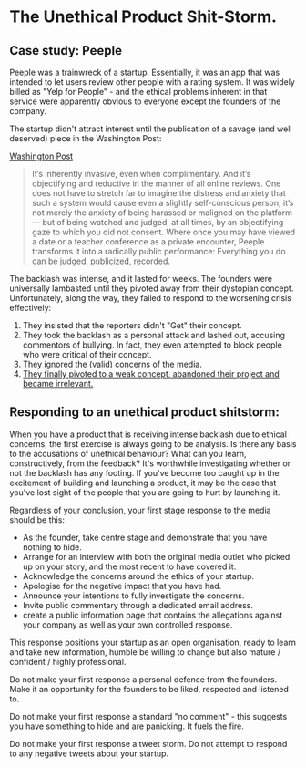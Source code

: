 # The Unethical Product Shit-Storm.
## Case study: Peeple

Peeple was a trainwreck of a startup. Essentially, it was an app that was intended to let users review other people with a rating system. It was widely billed as "Yelp for People" - and the ethical problems inherent in that service were apparently obvious to everyone except the founders of the company.

The startup didn't attract interest until the publication of a savage (and well deserved) piece in the Washington Post:

[Washington Post](https://www.washingtonpost.com/news/the-intersect/wp/2015/09/30/everyone-you-know-will-be-able-to-rate-you-on-the-terrifying-yelp-for-people-whether-you-want-them-to-or-not/)
> It’s inherently invasive, even when complimentary. And it’s objectifying and reductive in the manner of all online reviews. One does not have to stretch far to imagine the distress and anxiety that such a system would cause even a slightly self-conscious person; it’s not merely the anxiety of being harassed or maligned on the platform — but of being watched and judged, at all times, by an objectifying gaze to which you did not consent. Where once you may have viewed a date or a teacher conference as a private encounter, Peeple transforms it into a radically public performance: Everything you do can be judged, publicized, recorded.

The backlash was intense, and it lasted for weeks. The founders were universally lambasted until they pivoted away from their dystopian concept. Unfortunately, along the way, they failed to respond to the worsening crisis effectively:

1. They insisted that the reporters didn't "Get" their concept.
2. They took the backlash as a personal attack and lashed out, accusing commentors of bullying. In fact, they even attempted to block people who were critical of their concept. 
3. They ignored the (valid) concerns of the media.
4. [They finally pivoted to a weak concept, abandoned their project and became irrelevant.](http://forthepeeple.com/) 

## Responding to an unethical product shitstorm:

When you have a product that is receiving intense backlash due to ethical concerns, the first exercise is always going to be analysis. Is there any basis to the accusations of unethical behaviour? What can you learn, constructively, from the feedback? It's worthwhile investigating whether or not the backlash has any footing. If you've become too caught up in the excitement of building and launching a product, it may be the case that you've lost sight of the people that you are going to hurt by launching it. 

Regardless of your conclusion, your first stage response to the media should be this:

* As the founder, take centre stage and demonstrate that you have nothing to hide.
* Arrange for an interview with both the original media outlet who picked up on your story, and the most recent to have covered it.
* Acknowledge the concerns around the ethics of your startup. 
* Apologise for the negative impact that you have had.
* Announce your intentions to fully investigate the concerns. 
* Invite public commentary through a dedicated email address.
* create a public information page that contains the allegations against your company as well as your own controlled response.

This response positions your startup as an open organisation, ready to learn and take new information, humble be willing to change but also mature / confident / highly professional. 

Do not make your first response a personal defence from the founders. Make it an opportunity for the founders to be liked, respected and listened to.

Do not make your first response a standard "no comment" - this suggests you have something to hide and are panicking. It fuels the fire. 

Do not make your first response a tweet storm. Do not attempt to respond to any negative tweets about your startup. 
